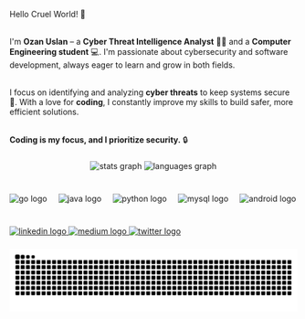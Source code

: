 <p align="left">
  Hello Cruel World! 👋<br><br>

  I'm <strong>Ozan Uslan</strong> – a <strong>Cyber Threat Intelligence Analyst</strong> 🕵️‍♂️ and a <strong>Computer Engineering student</strong> 💻. I'm passionate about cybersecurity and software development, always eager to learn and grow in both fields.<br><br>

  I focus on identifying and analyzing <strong>cyber threats</strong> to keep systems secure 🔐. With a love for <strong>coding</strong>, I constantly improve my skills to build safer, more efficient solutions.<br><br>

  <strong>Coding is my focus, and I prioritize security.</strong> 🔒
</p>

###

<div align="center">
  <img src="https://github-readme-stats.vercel.app/api?username=uslanozan&hide_title=false&hide_rank=false&show_icons=true&include_all_commits=true&count_private=true&disable_animations=false&theme=dracula&locale=en&hide_border=false&order=1" height="150" alt="stats graph"  />
  <img src="https://github-readme-stats.vercel.app/api/top-langs?username=uslanozan&locale=en&hide_title=false&layout=compact&card_width=320&langs_count=5&theme=dracula&hide_border=false&order=2" height="150" alt="languages graph"  />
</div>

###

<br clear="both">

<div align="left">
  <img src="https://cdn.simpleicons.org/go/00ADD8" height="40" alt="go logo"  />
  <img width="12" />
  <img src="https://cdn.jsdelivr.net/gh/devicons/devicon/icons/java/java-original.svg" height="40" alt="java logo"  />
  <img width="12" />
  <img src="https://cdn.jsdelivr.net/gh/devicons/devicon/icons/python/python-original.svg" height="40" alt="python logo"  />
  <img width="12" />
  <img src="https://cdn.jsdelivr.net/gh/devicons/devicon/icons/mysql/mysql-original.svg" height="40" alt="mysql logo"  />
  <img width="12" />
  <img src="https://cdn.simpleicons.org/android/3DDC84" height="40" alt="android logo"  />
</div>

###

<br clear="both">

<div align="left">
  <a href="https://www.linkedin.com/in/uslanozan/">
    <img src="https://raw.githubusercontent.com/maurodesouza/profile-readme-generator/master/src/assets/icons/social/linkedin/default.svg" width="52" height="40" alt="linkedin logo" />
  </a>
  <a href="https://x.com/uslanozan">
    <img src="https://raw.githubusercontent.com/maurodesouza/profile-readme-generator/master/src/assets/icons/social/medium/default.svg" width="52" height="40" alt="medium logo" />
  </a>
  <a href="https://medium.com/@uslanozan">
    <img src="https://raw.githubusercontent.com/maurodesouza/profile-readme-generator/master/src/assets/icons/social/twitter/default.svg" width="52" height="40" alt="twitter logo" />
  </a>
</div>

###

<img src="https://raw.githubusercontent.com/uslanozan/uslanozan/output/snake.svg" alt="Snake animation" />
